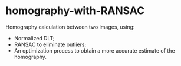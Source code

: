 # homography-with-RANSAC
Homography calculation between two images, using:  
- Normalized DLT; 
- RANSAC to eliminate outliers; 
- An optimization process to obtain a more accurate estimate of the homography.
